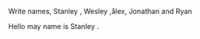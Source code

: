 <html>
  <p>Write names, Stanley , Wesley ,ålex, Jonathan and Ryan</p>
 <p>Hello may name is Stanley .</p>
</html>
